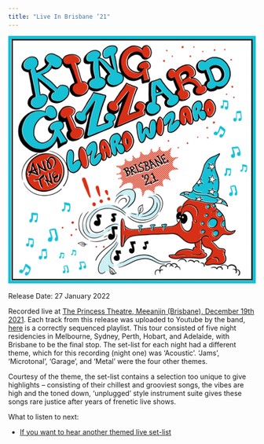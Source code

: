 ```yaml
---
title: "Live In Brisbane ’21"
---
```


![album cover for Live In Brisbane 2021](./cover.png)

Release Date: 27 January 2022

Recorded live at [The Princess Theatre, Meeanjin (Brisbane), December 19th 2021](../setlists/2021/12/19/the-princess-theatre-brisbane-australia). Each track from this release was uploaded to Youtube by the band, [here](https://www.youtube.com/playlist?list=PLjcIIEsozEvCSBYMVnGZsEbm31JfsKc2r) is a correctly sequenced playlist. This tour consisted of five night residencies in Melbourne, Sydney, Perth, Hobart, and Adelaide, with Brisbane to be the final stop. The set-list for each night had a different theme, which for this recording (night one) was ‘Acoustic’. ‘Jams’, ‘Microtonal’, ‘Garage’, and ‘Metal’ were the four other themes.

Courtesy of the theme, the set-list contains a selection too unique to give highlights – consisting of their chillest and grooviest songs, the vibes are high and the toned down, ‘unplugged’ style instrument suite gives these songs rare justice after years of frenetic live shows.

What to listen to next:

*   [If you want to hear another themed live set-list](../live-in-melbourne-2021)
